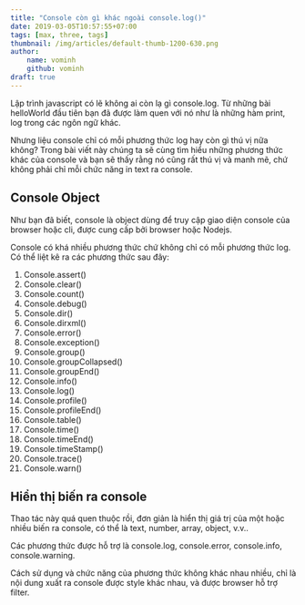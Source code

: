 ```yaml
---
title: "Console còn gì khác ngoài console.log()"
date: 2019-03-05T10:57:55+07:00
tags: [max, three, tags]
thumbnail: /img/articles/default-thumb-1200-630.png
author:
    name: vominh
    github: vominh
draft: true
---
```


Lập trình javascript có lẽ không ai còn lạ gì console.log. Từ những bài helloWorld đầu tiên bạn đã được làm quen với nó như là những hàm print, log trong các ngôn ngữ khác.

Nhưng liệu console chỉ có mỗi phương thức log hay còn gì thú vị nữa không? Trong bài viết này chúng ta sẽ cùng tìm hiểu những phương thức khác của console và bạn sẽ thấy rằng nó cũng rất thú vị và manh mẽ, chứ không phải chỉ mỗi chức năng in text ra console.

## Console Object

Như bạn đã biết, console là object dùng để truy cập giao diện console của browser hoặc cli, được cung cấp bởi browser hoặc Nodejs.

Console có khá nhiều phương thức chứ không chỉ có mỗi phương thức log. Có thể liệt kê ra các phương thức sau đây:

1. Console.assert()
1. Console.clear()
1. Console.count()
1. Console.debug()
1. Console.dir()
1. Console.dirxml()
1. Console.error()
1. Console.exception()
1. Console.group()
1. Console.groupCollapsed()
1. Console.groupEnd()
1. Console.info()
1. Console.log()
1. Console.profile()
1. Console.profileEnd()
1. Console.table()
1. Console.time()
1. Console.timeEnd()
1. Console.timeStamp()
1. Console.trace()
1. Console.warn()

## Hiển thị biến ra console

Thao tác này quá quen thuộc rồi, đơn giản là hiển thị giá trị của một hoặc nhiều biến ra console, có thể là text, number, array, object, v.v..

Các phương thức được hỗ trợ là console.log, console.error, console.info, console.warning.

Cách sử dụng và chức năng của phương thức không khác nhau nhiều, chỉ là nội dung xuất ra console được style khác nhau, và được browser hỗ trợ filter.



